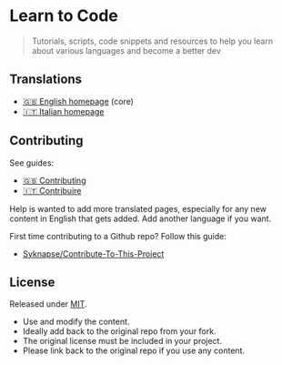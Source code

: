 # Learn to Code
> Tutorials, scripts, code snippets and resources to help you learn about various languages and become a better dev


## Translations

- [:gb: English homepage](/en) (core)
- [:it: Italian homepage](/it)


## Contributing

See guides:

- [:gb: Contributing](/en/contributing.md)
- [:it: Contribuire](/it/contributing.md)


Help is wanted to add more translated pages, especially for any new content in English that gets added. Add another language if you want.

First time contributing to a Github repo? Follow this guide:
 
- [Syknapse/Contribute-To-This-Project](https://github.com/Syknapse/Contribute-To-This-Project)


## License

Released under [MIT](/LICENSE).

- Use and modify the content. 
- Ideally add back to the original repo from your fork.
- The original license must be included in your project.
- Please link back to the original repo if you use any content.

